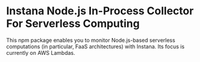 Instana Node.js In-Process Collector For Serverless Computing
=============================================================

This npm package enables you to monitor Node.js-based serverless computations (in particular, FaaS architectures) with Instana. Its focus is currently on AWS Lambdas.

